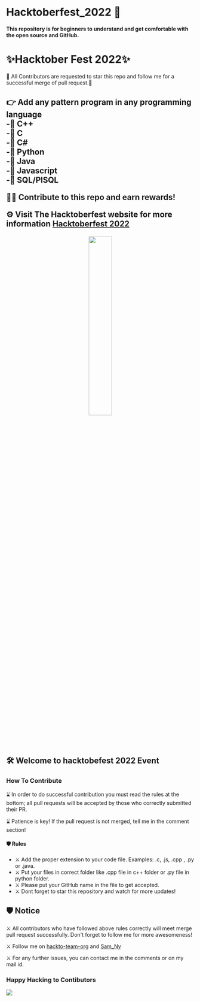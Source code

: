 # Hacktoberfest_2022 🌟
<strong>This repository is for beginners to understand and get comfortable with the open source and GitHub.</strong>

<h1>✨Hacktober Fest 2022✨</h1>
<p>🙂 All Contributors are requested to star this repo and follow me for a successful merge of pull request.🙂</p>
<h2>👉 Add any pattern program in any programming language<br/>
-🤖 C++ <br/>
-🤖 C <br/>
-🤖 C# <br/>
-🤖 Python <br/>
-🤖 Java <br/>
-🤖 Javascript <br/>
-🤖 SQL/PlSQL <br/>
  
<p>👷‍♂️ Contribute to this repo and earn rewards!</p>
<p>⚙️ Visit The Hacktoberfest website for more information <a href="https://hacktoberfest.digitalocean.com/">Hacktoberfest 2022</a>
<br/>
<p align="center"><img width=35% src="https://media2.giphy.com/media/L1R1tvI9svkIWwpVYr/giphy.gif?cid=ecf05e47pzi2rpig0vc8pjusra8hiai1b91zgiywvbubu9vu&rid=giphy.gif"></p>
<p>🛠 Welcome to hacktobefest 2022 Event</p>

<h3>How To Contribute</h3>
<p>⌛️ In order to do successful contribution you must read the rules at the bottom; all pull requests will be accepted by those who correctly submitted their PR.</p>
<p>⌛️ Patience is key! If the pull request is not merged, tell me in the comment section!</p>
<h4>🛡 Rules</h4>
<ul>
  <li>⚔️ Add the proper extension to your code file. Examples: .c, .js, .cpp , .py or .java.</li>
  <li>⚔️ Put your files in correct folder like .cpp file in  c++ folder or .py file in python folder.</li>
  <li>⚔️ Please put your GitHub name in the file to get accepted.</li>
  <li>⚔️ Dont forget to star this repository and watch for more updates!</li>
</ul>

<h2>🛡 Notice</h2>
<p>⚔️ All contributors who have followed above rules correctly will meet merge pull request successfully. Don't forget to follow me for more awesomeness!</p>
<p>⚔️ Follow me on <a href="https://github.com/hackto-team-org">hackto-team-org</a> and <a href="https://github.com/Sam-Ny">Sam_Ny</a></p>
<p>⚔️ For any further issues, you can contact me in the comments or on my mail id.</p>
<h3>Happy Hacking to Contibutors</h3>
<p><img src="https://media.tenor.com/images/e74b49b7704262cd62370a4116c964fa/tenor.gif"></p>
